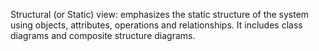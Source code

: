 Structural (or Static) view: emphasizes the static structure of the system using objects, attributes, operations and relationships. It includes class diagrams and composite structure diagrams.

